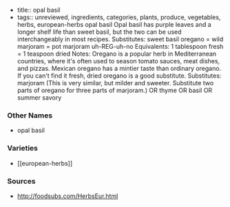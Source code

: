 - title:: opal basil
- tags:: unreviewed, ingredients, categories, plants, produce, vegetables, herbs, european-herbs
opal basil Opal basil has purple leaves and a longer shelf life than sweet basil, but the two can be used interchangeably in most recipes. Substitutes: sweet basil oregano = wild marjoram = pot marjoram uh-REG-uh-no Equivalents: 1 tablespoon fresh = 1 teaspoon dried Notes: Oregano is a popular herb in Mediterranean countries, where it's often used to season tomato sauces, meat dishes, and pizzas. Mexican oregano has a mintier taste than ordinary oregano. If you can't find it fresh, dried oregano is a good substitute. Substitutes: marjoram (This is very similar, but milder and sweeter. Substitute two parts of oregano for three parts of marjoram.) OR thyme OR basil OR summer savory

### Other Names

* opal basil

### Varieties

* [[european-herbs]]

### Sources
* http://foodsubs.com/HerbsEur.html
